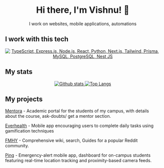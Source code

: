<h1 align="center">Hi there, I'm Vishnu! 👋</h1>
<p align="center">I work on websites, mobile applications, automations</p>

## I work with this tech
<p align="center">
  <a href="#">
    <img src="https://skillicons.dev/icons?i=ts,express,nodejs,py,react,nextjs,tailwindcss,prisma,mysql,postgres,nestjs" alt="TypeScript, Express.js, Node.js, React, Python, Next.js, Tailwind, Prisma, MySQL, PostgreSQL, Nest JS" />
  </a>
</p>

## My stats
<p align="center"><a href="#">
    <img src="https://github-readme-stats.vercel.app/api?username=zeus-12&theme=onedark&show_icons=true&hide_rank=true&custom_title=Stats&count_private=true&hide_border=true&hide=issues&line_height=24&bg_color=0d1117" alt="Github stats" />
    <img src="https://github-readme-stats.vercel.app/api/top-langs/?username=zeus-12&layout=compact&theme=onedark&count_private=true&hide_border=true&bg_color=0d1117" alt="Top Langs">
</a></p>

## My projects


[Mentora](https://mentora.cf) - Academic portal for the students of my campus, with details about the course, ask-doubts/ get a mentor section.

[Everhealth](https://github.com/zeus-12/EverHealth) - Mobile app encouraging users to complete daily tasks using gamification techniques

[FMHY](https://fmhy.tk) - Comprehensive wiki, search, Guides for a popular Reddit community.

[Ping](https://github.com/zeus-12/ping-dashboard) - Emergency-alert mobile app, dashboard for on-campus students featuring real-time location tracking and proximity-based camera feeds.
